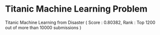 # Titanic Machine Learning Problem

Titanic Machine Learning from Disaster ( Score : 0.80382, Rank : Top 1200 out of more than 10000 submissions )
